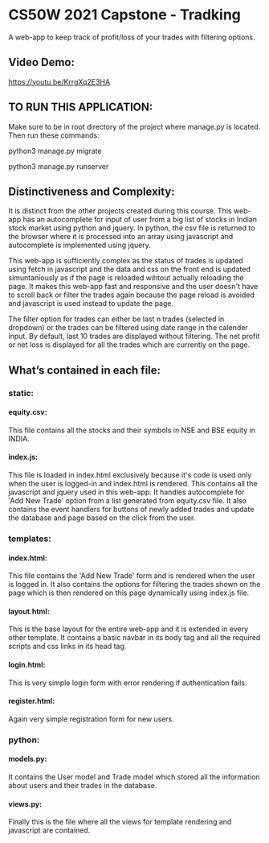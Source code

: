 # CS50W 2021 Capstone - Tradking

A web-app to keep track of profit/loss of your trades with filtering options.

## Video Demo:
https://youtu.be/KrrgXq2E3HA

## TO RUN THIS APPLICATION:

Make sure to be in root directory of the project where manage.py is located. Then run these commands:

python3 manage.py migrate

python3 manage.py runserver


## Distinctiveness and Complexity:

It is distinct from the other projects created during this course. This web-app has an autocomplete for input of user from a big list of stocks in Indian stock market using python and jquery. In python, the csv file is returned to the browser where it is processed into an array using javascript and autocomplete is implemented using jquery.

This web-app is sufficiently complex as the status of trades is updated using fetch in javascript and the data and css on the front end is updated simuntaniously as if the page is reloaded wihtout actually reloading the page. It makes this web-app fast and responsive and the user doesn't have to scroll back or filter the trades again because the page reload is avoided and javascript is used instead to update the page.

The filter option for trades can either be last n trades (selected in dropdown) or the trades can be filtered using date range in the calender input. By default, last 10 trades are displayed without filtering.
The net profit or net loss is displayed for all the trades which are currently on the page.


## What’s contained in each file:

### static:

#### equity.csv:
This file contains all the stocks and their symbols in NSE and BSE equity in INDIA.

#### index.js:
This file is loaded in index.html exclusively because it's code is used only when the user is logged-in and index.html is rendered. This contains all the javascript and jquery used in this web-app. It handles autocomplete for 'Add New Trade' option from a list generated from equity.csv file.
It also contains the event handlers for buttons of newly added trades and update the database and page based on the click from the user.

### templates:

#### index.html:
This file contains the 'Add New Trade' form and is rendered when the user is logged in. It also contains the options for filtering the trades shown on the page which is then rendered on this page dynamically using index.js file.

#### layout.html:
This is the base layout for the entire web-app and it is extended in every other template. It contains a basic navbar in its body tag and all the required scripts and css links in its head tag.

#### login.html:
This is very simple login form with error rendering if authentication fails.

#### register.html:
Again very simple registration form for new users.

### python:

#### models.py:
It contains the User model and Trade model which stored all the information about users and their trades in the database.

#### views.py:
Finally this is the file where all the views for template rendering and javascript are contained.
